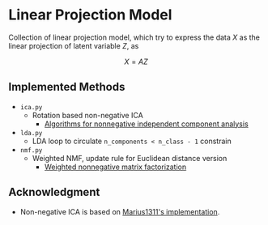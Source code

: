 # Linear Projection Model

Collection of linear projection model, which try to express the data $X$ as the linear projection of latent variable $Z$, as

$$
X = AZ
$$

## Implemented Methods

- `ica.py`
  - Rotation based non-negative ICA
    - [Algorithms for nonnegative independent component analysis](http://ieeexplore.ieee.org/document/1199651/)
- `lda.py`
  - LDA loop to circulate `n_components < n_class - 1` constrain
- `nmf.py`
  - Weighted NMF, update rule for Euclidean distance version
    - [Weighted nonnegative matrix factorization](https://ieeexplore.ieee.org/abstract/document/4959890)

## Acknowledgment

- Non-negative ICA is based on [Marius1311's implementation](https://github.com/Marius1311/Non-negative-ICA).